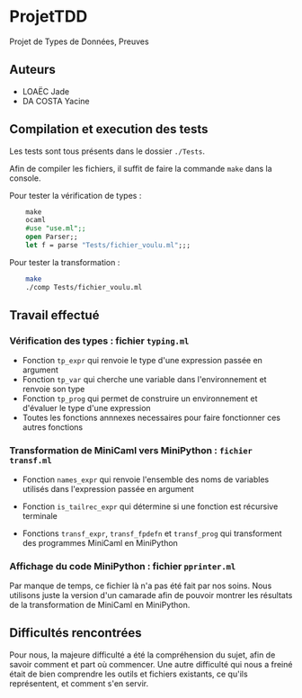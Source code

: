 # ProjetTDD
Projet de Types de Données, Preuves

## Auteurs
 - LOAËC Jade
 - DA COSTA Yacine

## Compilation et execution des tests
Les tests sont tous présents dans le dossier `./Tests`.

Afin de compiler les fichiers, il suffit de faire la commande `make` dans la console. 

Pour tester la vérification de types : 
```ocaml
    make
    ocaml
    #use "use.ml";;
    open Parser;;
    let f = parse "Tests/fichier_voulu.ml";;;
```

Pour tester la transformation : 
```sh
    make
    ./comp Tests/fichier_voulu.ml
```

## Travail effectué

### Vérification des types : fichier `typing.ml`
 - Fonction `tp_expr` qui renvoie le type d'une expression passée en argument
 - Fonction `tp_var` qui cherche une variable dans l'environnement et renvoie son type 
 - Fonction `tp_prog` qui permet de construire un environnement et d'évaluer le type d'une expression 
 - Toutes les fonctions annnexes necessaires pour faire fonctionner ces autres fonctions

### Transformation de MiniCaml vers MiniPython : `fichier transf.ml`

- Fonction `names_expr` qui renvoie l'ensemble des noms de variables utilisés dans l'expression passée en argument

- Fonction `is_tailrec_expr` qui détermine si une fonction est récursive terminale

- Fonctions `transf_expr`, `transf_fpdefn` et `transf_prog` qui transforment des programmes MiniCaml en MiniPython

### Affichage du code MiniPython : fichier `pprinter.ml`

Par manque de temps, ce fichier là n'a pas été fait par nos soins. Nous utilisons juste la version d'un camarade afin de pouvoir montrer les résultats de la transformation de MiniCaml en MiniPython.

## Difficultés rencontrées

Pour nous, la majeure difficulté a été la compréhension du sujet, afin de savoir comment et part où commencer. Une autre difficulté qui nous a freiné était de bien comprendre les outils et fichiers existants, ce qu'ils représentent, et comment s'en servir.